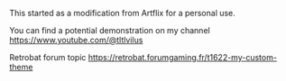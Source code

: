 This started as a modification from Artflix for a personal use.

You can find a potential demonstration on my channel https://www.youtube.com/@tltlvilus

Retrobat forum topic https://retrobat.forumgaming.fr/t1622-my-custom-theme
